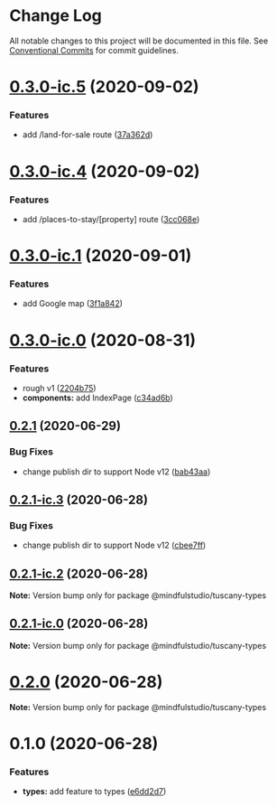 # Change Log

All notable changes to this project will be documented in this file.
See [Conventional Commits](https://conventionalcommits.org) for commit guidelines.

# [0.3.0-ic.5](https://github.com/JakeElder/tuscany/compare/v0.3.0-ic.4...v0.3.0-ic.5) (2020-09-02)


### Features

* add /land-for-sale route ([37a362d](https://github.com/JakeElder/tuscany/commit/37a362df38b3da8a2298057e607f82e00dac1e82))





# [0.3.0-ic.4](https://github.com/JakeElder/tuscany/compare/v0.3.0-ic.3...v0.3.0-ic.4) (2020-09-02)


### Features

* add /places-to-stay/[property] route ([3cc068e](https://github.com/JakeElder/tuscany/commit/3cc068e69fd5a4518093836f868ae1582d41bdab))





# [0.3.0-ic.1](https://github.com/JakeElder/tuscany/compare/v0.3.0-ic.0...v0.3.0-ic.1) (2020-09-01)


### Features

* add Google map ([3f1a842](https://github.com/JakeElder/tuscany/commit/3f1a84208f2b54c8d71b82f2436cfaace1c699a2))





# [0.3.0-ic.0](https://github.com/JakeElder/tuscany/compare/v0.2.1...v0.3.0-ic.0) (2020-08-31)


### Features

* rough v1 ([2204b75](https://github.com/JakeElder/tuscany/commit/2204b75a255e54e28ac8ee4f69d85ff6e0a7bd40))
* **components:** add IndexPage ([c34ad6b](https://github.com/JakeElder/tuscany/commit/c34ad6b501f256bfbbc04638897f503d9e472aa5))





## [0.2.1](https://github.com/JakeElder/tuscany/compare/v0.2.0...v0.2.1) (2020-06-29)


### Bug Fixes

* change publish dir to support Node v12 ([bab43aa](https://github.com/JakeElder/tuscany/commit/bab43aa6c46492a8eede5ca86ac0f935f077aee9))





## [0.2.1-ic.3](https://github.com/JakeElder/tuscany/compare/v0.2.1-ic.2...v0.2.1-ic.3) (2020-06-28)


### Bug Fixes

* change publish dir to support Node v12 ([cbee7ff](https://github.com/JakeElder/tuscany/commit/cbee7ff93cf152c37320614ba85d7d28ffac1510))





## [0.2.1-ic.2](https://github.com/JakeElder/tuscany/compare/v0.2.1-ic.1...v0.2.1-ic.2) (2020-06-28)

**Note:** Version bump only for package @mindfulstudio/tuscany-types





## [0.2.1-ic.0](https://github.com/JakeElder/tuscany/compare/v0.2.0...v0.2.1-ic.0) (2020-06-28)

**Note:** Version bump only for package @mindfulstudio/tuscany-types





# [0.2.0](https://github.com/JakeElder/tuscany/compare/v0.1.0...v0.2.0) (2020-06-28)

**Note:** Version bump only for package @mindfulstudio/tuscany-types





# 0.1.0 (2020-06-28)


### Features

* **types:** add feature to types ([e6dd2d7](https://github.com/JakeElder/tuscany/commit/e6dd2d7731e672745124d462ab707afd8d5d14ee))
